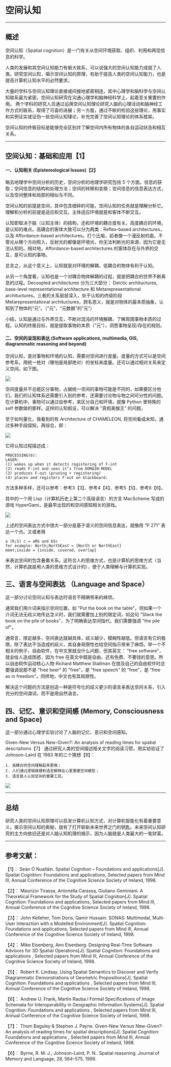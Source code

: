 空间认知
=======



------------------------------------------------------------------------

概述
----

空间认知（Spatial cognition）是一门有关从空间环境获取、组织、利用和再现信息的科学。

人类的发展和其空间认知能力有极大联系，可以说强大的空间认知能力成就了人类。研究空间认知，揭示空间认知的原理，有助于提高人类的空间认知能力，也是提高计算机认知水平的必然要求。

大量的学科与空间认知理论直接或间接地紧密相连，其中心理学和脑科学与空间认知联系最为紧密。空间认知研究在沟通心理学和脑神经科学上，起着至关重要的作用。 两个学科的研究人员通过运用空间认知理论研究人脑的心理活动和脑神经工作方式的联系，取得了可喜的进展；另一方面，通过不断的检验这些理论，用事实和实例证实或证伪一些空间认知理论，补充完善了空间认知理论的体系框架。

空间认知的终极目标是能够完全区别并了解空间内所有物体的各自运动状态和相互关系。



------------------------------------------------------------------------

空间认知：基础和应用【1】 
--------------------

#### 一、认知相关 (Epistemological Issues)【2】

略去地理学中空间分析的历史，空间分析的地理学研究包括 5 个方面，信息的获取；空间信息的结构和处理方法；空间的转移和变换；空间信息的信息表达方式，以及空间整体和局部的相似与不同。

空间认知的前提是空间，其中包含细碎的可能，空间认知的任务就是理解分析它。理解和分析的前提是适应和交互。主体适应环境就是和客体不断交互。
 
认知即取决于脑（认知主体）的结构，还和环境的耦合度有关。高度耦合的环境，是认知的难点。高耦合的客体大致可以分为两类：Reflex-based architectures，以及 Affordance-based architectures。打个比喻，前者像一个漫反射的面，不管光从哪个方向照入，反射光的都像是环境光，你无法判断光的来源，因为它是无法认知的。相对地，Affordance-based architectures 的客体存在与外界的交互，是可认知的事物。

总言之，从这个意义上，认知就是对环境的解耦，低耦合的物体有利于认知。

从另一个角度看，认知也是一个对耦合物体解耦的过程，就是把耦合的世界不断离息的过程。Decoupled architectures 分为三大部分： Deictic archituctures, base-level representational architecture 和 Metarepresentational archituctures。三者的关系层层深入，处于认知的终级阶段 Metarepresentational archituctures，顾名思义，就是对物体的最本质抽象，认知到了物体的“元”。（“元”，“元数据”的“元”）

小结，认知是通过与外界交互，不断对混沌的环境解耦，了解周围事物本质的过程。认知的终极目标，就是提取事物的本质（”元“），洞悉事物呈现/存在的规则。


#### 二、空间的呈现和表达 (Software applications, multimedia, GIS, diagrammatic reasoning and beyond)

空间认知，是对事物和环境的认知，需要对空间进行度量。度量的方式可以是空间参考系，用统一绝对（哪怕是局部绝对）的坐标来度量。还可以通过相对关系来定义空间。如下图。

![][represent]


空间度量并不总能区分事物，占据统一空间的事物可能是不同的，如果要区分他们，我们的认知体系还需要引入别的参考，还需要讨论物与物之间可分性的问题。 在计算机中，事物可以通过自参考，来区分自己和环境，就像 Python 里特殊的 self 参数做的那样。这样的认知假设，可以解决 ”真假美猴王“ 的问题。

至于如何量化，我看到的有 Architecture of CHAMELEON, 将空间看成未知，通过多种手段探知，再综合，即： 

![][chameleon]

它将认知过程描述成：


```
PROCESSING(6):
LASER:
(1) wakes up when it detects registering of F-int
(2) reads F-int and sees it’s from DOMAIN-MODEL
(3) produces F-out (pruning + registering)
(4) places and registers F-out on blackboard:
```

方法多种多样，还可以参考：参考3【3】、参考4【4】、参考5【5】、参考6【6】。

其中的一个用 Lisp（计算机历史上第二个高级语言）的方言 MacScheme 写成的游戏 HyperGami，是最早出现的和空间感知相关的游戏。

![][hyper-gami]


上述的空间表达方式中很大一部分是基于语义的空间信息表达，就像用 “P 271” 表达一个点。又或者用

```
a (R;S) c = aRb and bSc
for example: North;NorthEast = {North or NorthEast}
meet;inside = {inside, covered, overlap}
```


来表达空间的包含叠置关系。这符合人的思维方式，也是计算机的思维方式（当然，计算机就是用人类的思维方式设计的），便于人类理解与计算机实现。


## 三、语言与空间表达 （Language and Space）

这一部分讨论空间认知与表达时语言不精确带来的麻烦。

通常我们用介词来指示空间位置，如 "Put the book on the table"。但如果一个介词无法无歧义地传达含义时，我们就需要加上别的限定词，如这句 "Stack the book on the pile of books"，为了明确表达空间指代，我们需要强调 "the pile of"。

通常言，限定越多，空间表达就越具体，歧义越少，模糊性越低。但语言有它的极限，除了表达不当造成的歧义，其自身局限性也给空间指示带来了麻烦。举一个不相关的例子，自由软件，在中文里就没什么问题，但其英文： "free software"，就会给人造成困惑，因为 free 在英文中既是自由，还有免费、不要钱的意思。所以自由软件运动核心人物 Richard Matthew Stallman 在提及自己的自由软件时总要强调说那不是 "free  beer" 的 "free"，是 "free speech" 的 "free"，是 "free as in freedom"。同样地，中文也有其局限性。
  
解决这个问题的方法是创造一种是符号化的歧义更少的语言来表达空间关系，引入充分的空间谓词，而不是用自然语言。 



## 四、记忆、意识和空间感 (Memory, Consciousness and Space)

这一部分通过心理学实验讨论了人脑的记忆、意识和空间感知。

Given-New Versus New-Given?: An analysis of reading times for spatial descriptions【7】 通过研究人类的空间描述相关文字的阅读习惯，用实验验证了 Johnson-Laird 在 1983 年的三个猜想【8】：

    1. 高耦合的空间理解起来更难；
    2. 人们通过逻辑推理和语言解释在心里重建空间模型；
    3. 语言是人认知空间的重要工具。

![][mental-synthesis]


------------------------------------------------------------------------

总结
----

研究人类的空间认知原理可以启发计算机认知方式，对计算机智能化有着重要意义。揭示空间认知的奥秘，就有了打开崭新未来世界之门的钥匙。未来空间认知研究的主方向依旧还是对人脑认知机理的揭示，因为人脑就是人类最大的一笔财富。




------------------------------------------------------------------------

参考文献：
-------

【1】： Seán Ó Nualláin. Spatial Cognition – Foundations and applications[J]. Spatial Cognition: Foundations and applications, Selected papers from Mind III, Annual Conference of the Cognitive Science Society of Ireland, 1998.

【2】： Maurizio Tirassa,  Antonella Carassa, Giuliano Geminiani.  A Theoretical Framework for the Study of Spatial Cognition[J]. Spatial Cognition: Foundations and applications, Selected papers from Mind III, Annual Conference of the Cognitive Science Society of Ireland, 1998.

【3】： John Kelleher,  Tom Doris, Qamir Hussain. SONAS: Multimodal, Multi-User Interaction with a Modelled Environment[J]. Spatial Cognition: Foundations and applications, Selected papers from Mind III, Annual Conference of the Cognitive Science Society of Ireland, 1998.
  
【4】： Mike Eisenberg, Ann Eisenberg. Designing Real-Time Software Advisors for 3D Spatial Operations[J]. Spatial Cognition: Foundations and applications
, Selected papers from Mind III, Annual Conference of the Cognitive Science Society of Ireland, 1998.
   
【5】： Robert K. Lindsay. Using Spatial Semantics to Discover and Verify Diagrammatic Demonstrations of Geometric Propositions[J]. Spatial Cognition: Foundations and applications , Selected papers from Mind III, Annual Conference of the Cognitive Science Society of Ireland, 1998.
  
【6】： Andrew U. Frank, Martin Rauba.l Formal Specifications of Image Schemata for Interoperability in Geographic Information Systems[J]. Spatial Cognition: Foundations and applications , Selected papers from Mind III, Annual Conference of the Cognitive Science Society of Ireland, 1998.

【7】： Thom Baguley & Stephen J. Payne. Given-New Versus New-Given?: An analysis of reading times for spatial descriptions[J]. Spatial Cognition: Foundations and applications , Selected papers from Mind III, Annual Conference of the Cognitive Science Society of Ireland, 1998.

【8】： Byrne, R. M. J., Johnson-Laird, P. N.. Spatial reasoning. Journal of Memory and Language, 28, 564–575, 1989.
 
 
[represent]: pics/self-refrence.png
[chameleon]: pics/chameleon.png
[hyper-gami]: pics/hyper-gami.png
[mental-synthesis]: pics/mental-synthesis.png
